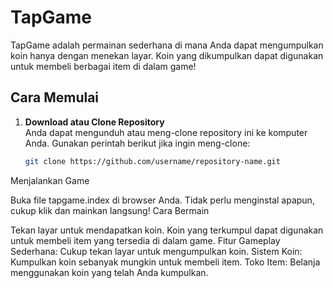 # TapGame

TapGame adalah permainan sederhana di mana Anda dapat mengumpulkan koin hanya dengan menekan layar. Koin yang dikumpulkan dapat digunakan untuk membeli berbagai item di dalam game!

## Cara Memulai

1. **Download atau Clone Repository**  
   Anda dapat mengunduh atau meng-clone repository ini ke komputer Anda. Gunakan perintah berikut jika ingin meng-clone:

   ```bash
   git clone https://github.com/username/repository-name.git
Menjalankan Game

Buka file tapgame.index di browser Anda.
Tidak perlu menginstal apapun, cukup klik dan mainkan langsung!
Cara Bermain

Tekan layar untuk mendapatkan koin.
Koin yang terkumpul dapat digunakan untuk membeli item yang tersedia di dalam game.
Fitur
Gameplay Sederhana: Cukup tekan layar untuk mengumpulkan koin.
Sistem Koin: Kumpulkan koin sebanyak mungkin untuk membeli item.
Toko Item: Belanja menggunakan koin yang telah Anda kumpulkan.
